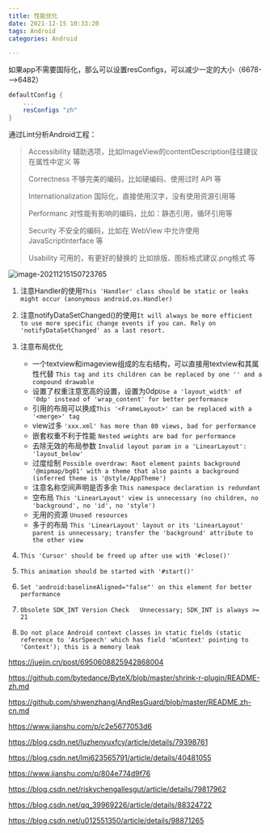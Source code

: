 ```yaml
---
title: 性能优化
date: 2021-12-15 10:33:20
tags: Android
categories: Android

---
```


如果app不需要国际化，那么可以设置resConfigs，可以减少一定的大小（6678--->6482）

```groovy
defaultConfig {
	...
	resConfigs "zh"
}
```







通过Lint分析Android工程：

> Accessibility 辅助选项，比如ImageView的contentDescription往往建议在属性中定义 等
>
> Correctness 不够完美的编码，比如硬编码、使用过时 API 等
>
> Internationalization 国际化，直接使用汉字，没有使用资源引用等
>
> Performanc 对性能有影响的编码，比如：静态引用，循环引用等
>
> Security 不安全的编码，比如在 WebView 中允许使用 JavaScriptInterface 等
>
> Usability 可用的，有更好的替换的 比如排版、图标格式建议.png格式 等



![image-20211215150723765](D:\hexo\zhengcurry.github.io\source\_posts\性能优化\image-20211215150723765.png)

1. 注意Handler的使用`This 'Handler' class should be static or leaks might occur (anonymous android.os.Handler)`

2. 注意notifyDataSetChanged()的使用`It will always be more efficient to use more specific change events if you can. Rely on 'notifyDataSetChanged' as a last resort.`
3. 注意布局优化
   - 一个textview和imageview组成的左右结构，可以直接用textview和其属性代替 `This tag and its children can be replaced by one '' and a compound drawable`
   - 设置了权重注意宽高的设置，设置为0dp`Use a 'layout_width' of '0dp' instead of 'wrap_content' for better performance`
   - 引用的布局可以换成<merge>`This '<FrameLayout>' can be replaced with a '<merge>' tag`
   - view过多 `'xxx.xml' has more than 80 views, bad for performance`
   - 嵌套权重不利于性能 `Nested weights are bad for performance`
   - 去除无效的布局参数 `Invalid layout param in a 'LinearLayout': 'layout_below'`
   - 过度绘制 `Possible overdraw: Root element paints background '@mipmap/bg01' with a theme that also paints a background (inferred theme is '@style/AppTheme')`
   - 注意名称空间声明是否多余 `This namespace declaration is redundant`
   - 空布局 `This 'LinearLayout' view is unnecessary (no children, no 'background', no 'id', no 'style')`
   - 无用的资源 `Unused resources`
   - 多于的布局 `This 'LinearLayout' layout or its 'LinearLayout' parent is unnecessary; transfer the 'background' attribute to the other view`
4. `This 'Cursor' should be freed up after use with '#close()'`
5. `This animation should be started with '#start()'`
6. `Set 'android:baselineAligned="false"' on this element for better performance`
7. `Obsolete SDK_INT Version Check   Unnecessary; SDK_INT is always >= 21`
8. `Do not place Android context classes in static fields (static reference to 'AsrSpeech' which has field 'mContext' pointing to 'Context'); this is a memory leak`













https://juejin.cn/post/6950608825942868004

https://github.com/bytedance/ByteX/blob/master/shrink-r-plugin/README-zh.md

https://github.com/shwenzhang/AndResGuard/blob/master/README.zh-cn.md

https://www.jianshu.com/p/c2e5677053d6

https://blog.csdn.net/luzhenyuxfcy/article/details/79398761

https://blog.csdn.net/lmj623565791/article/details/40481055

https://www.jianshu.com/p/804e774d9f76

https://blog.csdn.net/riskychengallesgut/article/details/79817962

https://blog.csdn.net/qq_39969226/article/details/88324722

https://blog.csdn.net/u012551350/article/details/98871265
